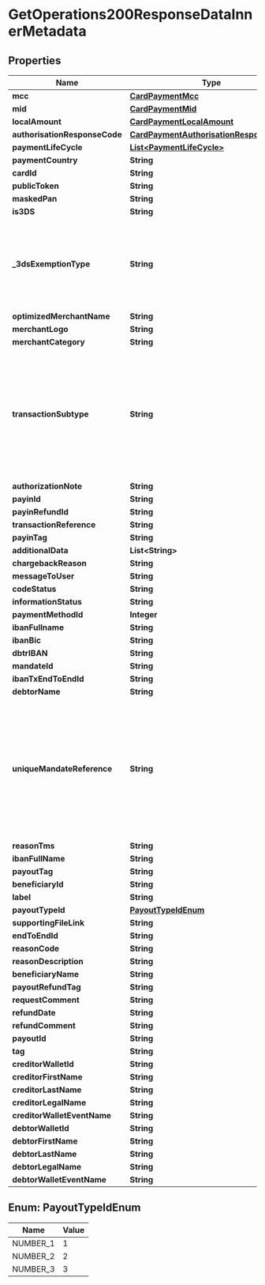 

# GetOperations200ResponseDataInnerMetadata


## Properties

| Name | Type | Description | Notes |
|------------ | ------------- | ------------- | -------------|
|**mcc** | [**CardPaymentMcc**](CardPaymentMcc.md) |  |  [optional] |
|**mid** | [**CardPaymentMid**](CardPaymentMid.md) |  |  [optional] |
|**localAmount** | [**CardPaymentLocalAmount**](CardPaymentLocalAmount.md) |  |  [optional] |
|**authorisationResponseCode** | [**CardPaymentAuthorisationResponseCode**](CardPaymentAuthorisationResponseCode.md) |  |  [optional] |
|**paymentLifeCycle** | [**List&lt;PaymentLifeCycle&gt;**](PaymentLifeCycle.md) |  |  [optional] |
|**paymentCountry** | **String** |  |  [optional] |
|**cardId** | **String** |  |  [optional] |
|**publicToken** | **String** |  |  [optional] |
|**maskedPan** | **String** |  |  [optional] |
|**is3DS** | **String** |  |  [optional] |
|**_3dsExemptionType** | **String** | Indicates why the transaction was exempted for 3DS authentication. See [3DS Exemption Type](/guide/cards/transactions.html#_3ds-exemption-type-3dsexemptiontype) for the value list.  |  [optional] |
|**optimizedMerchantName** | **String** |  |  [optional] |
|**merchantLogo** | **String** |  |  [optional] |
|**merchantCategory** | **String** |  |  [optional] |
|**transactionSubtype** | **String** | Additional information regarding the type of card transaction. Values can be:   * &#x60;OFT&#x60; – Offline transaction   * &#x60;PRE&#x60; – Preauthorization   * &#x60;SEP&#x60; – Second presentment  |  [optional] |
|**authorizationNote** | **String** |  |  [optional] |
|**payinId** | **String** |  |  [optional] |
|**payinRefundId** | **String** |  |  [optional] |
|**transactionReference** | **String** |  |  [optional] |
|**payinTag** | **String** |  |  [optional] |
|**additionalData** | **List&lt;String&gt;** |  |  [optional] |
|**chargebackReason** | **String** |  |  [optional] |
|**messageToUser** | **String** |  |  [optional] |
|**codeStatus** | **String** |  |  [optional] |
|**informationStatus** | **String** |  |  [optional] |
|**paymentMethodId** | **Integer** |  |  [optional] |
|**ibanFullname** | **String** |  |  [optional] |
|**ibanBic** | **String** |  |  [optional] |
|**dbtrIBAN** | **String** |  |  [optional] |
|**mandateId** | **String** |  |  [optional] |
|**ibanTxEndToEndId** | **String** |  |  [optional] |
|**debtorName** | **String** |  |  [optional] |
|**uniqueMandateReference** | **String** | The unique reference that unambiguiously identify a mandate signed between the user and the beneficiary. See the [Unique Mandate Reference (UMR)](/guide/overview/glossary.html#unique-mandate-reference-umr) article for more information. |  [optional] |
|**reasonTms** | **String** |  |  [optional] |
|**ibanFullName** | **String** |  |  [optional] |
|**payoutTag** | **String** |  |  [optional] |
|**beneficiaryId** | **String** |  |  [optional] |
|**label** | **String** |  |  [optional] |
|**payoutTypeId** | [**PayoutTypeIdEnum**](#PayoutTypeIdEnum) |  |  [optional] |
|**supportingFileLink** | **String** |  |  [optional] |
|**endToEndId** | **String** |  |  [optional] |
|**reasonCode** | **String** |  |  [optional] |
|**reasonDescription** | **String** |  |  [optional] |
|**beneficiaryName** | **String** |  |  [optional] |
|**payoutRefundTag** | **String** |  |  [optional] |
|**requestComment** | **String** |  |  [optional] |
|**refundDate** | **String** |  |  [optional] |
|**refundComment** | **String** |  |  [optional] |
|**payoutId** | **String** |  |  [optional] |
|**tag** | **String** |  |  [optional] |
|**creditorWalletId** | **String** |  |  [optional] |
|**creditorFirstName** | **String** |  |  [optional] |
|**creditorLastName** | **String** |  |  [optional] |
|**creditorLegalName** | **String** |  |  [optional] |
|**creditorWalletEventName** | **String** |  |  [optional] |
|**debtorWalletId** | **String** |  |  [optional] |
|**debtorFirstName** | **String** |  |  [optional] |
|**debtorLastName** | **String** |  |  [optional] |
|**debtorLegalName** | **String** |  |  [optional] |
|**debtorWalletEventName** | **String** |  |  [optional] |



## Enum: PayoutTypeIdEnum

| Name | Value |
|---- | -----|
| NUMBER_1 | 1 |
| NUMBER_2 | 2 |
| NUMBER_3 | 3 |



